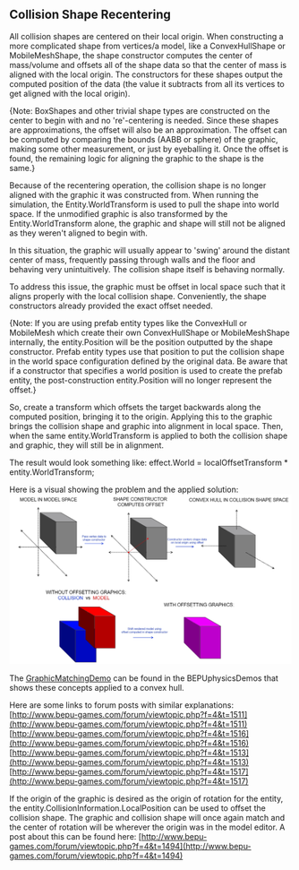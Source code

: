 ## Collision Shape Recentering

All collision shapes are centered on their local origin. When constructing a more complicated shape from vertices/a model, like a ConvexHullShape or MobileMeshShape, the shape constructor computes the center of mass/volume and offsets all of the shape data so that the center of mass is aligned with the local origin. The constructors for these shapes output the computed position of the data (the value it subtracts from all its vertices to get aligned with the local origin).

{Note: BoxShapes and other trivial shape types are constructed on the center to begin with and no 're'-centering is needed. Since these shapes are approximations, the offset will also be an approximation. The offset can be computed by comparing the bounds (AABB or sphere) of the graphic, making some other measurement, or just by eyeballing it. Once the offset is found, the remaining logic for aligning the graphic to the shape is the same.} 

Because of the recentering operation, the collision shape is no longer aligned with the graphic it was constructed from. When running the simulation, the Entity.WorldTransform is used to pull the shape into world space. If the unmodified graphic is also transformed by the Entity.WorldTransform alone, the graphic and shape will still not be aligned as they weren't aligned to begin with.

In this situation, the graphic will usually appear to 'swing' around the distant center of mass, frequently passing through walls and the floor and behaving very unintuitively. The collision shape itself is behaving normally.

To address this issue, the graphic must be offset in local space such that it aligns properly with the local collision shape. Conveniently, the shape constructors already provided the exact offset needed. 

{Note: If you are using prefab entity types like the ConvexHull or MobileMesh which create their own ConvexHullShape or MobileMeshShape internally, the entity.Position will be the position outputted by the shape constructor. Prefab entity types use that position to put the collision shape in the world space configuration defined by the original data. Be aware that if a constructor that specifies a world position is used to create the prefab entity, the post-construction entity.Position will no longer represent the offset.}

So, create a transform which offsets the target backwards along the computed position, bringing it to the origin. Applying this to the graphic brings the collision shape and graphic into alignment in local space. Then, when the same entity.WorldTransform is applied to both the collision shape and graphic, they will still be in alignment.

The result would look something like:
effect.World = localOffsetTransform * entity.WorldTransform;

Here is a visual showing the problem and the applied solution:
![offsetexplanation.jpg](Documentation/images/recentering/offsetexplanation.jpg)

The [GraphicMatchingDemo](../BEPUphysicsDemos/Demos/Extras/GraphicMatchingDemo.cs) can be found in the BEPUphysicsDemos that shows these concepts applied to a convex hull.

Here are some links to forum posts with similar explanations:
[http://www.bepu-games.com/forum/viewtopic.php?f=4&t=1511](http://www.bepu-games.com/forum/viewtopic.php?f=4&t=1511)
[http://www.bepu-games.com/forum/viewtopic.php?f=4&t=1516](http://www.bepu-games.com/forum/viewtopic.php?f=4&t=1516)
[http://www.bepu-games.com/forum/viewtopic.php?f=4&t=1513](http://www.bepu-games.com/forum/viewtopic.php?f=4&t=1513)
[http://www.bepu-games.com/forum/viewtopic.php?f=4&t=1517](http://www.bepu-games.com/forum/viewtopic.php?f=4&t=1517)

If the origin of the graphic is desired as the origin of rotation for the entity, the entity.CollisionInformation.LocalPosition can be used to offset the collision shape. The graphic and collision shape will once again match and the center of rotation will be wherever the origin was in the model editor. A post about this can be found here:
[http://www.bepu-games.com/forum/viewtopic.php?f=4&t=1494](http://www.bepu-games.com/forum/viewtopic.php?f=4&t=1494)